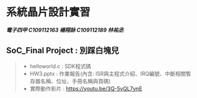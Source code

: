 # 系統晶片設計實習
***電子四甲 C109112163 楊翔詠 C109112189 林祐丞***
## SoC_Final Project : 別踩白塊兒
> - helloworld.c : SDK程式碼
> - HW3.pptx : 作業報告(內含: ISR與主程式介紹、IRQ編號、中斷相關暫存器名稱、位址、手冊名稱與頁碼)
> - 實際動作影片 : https://youtu.be/3Q-5vQL7ynE
